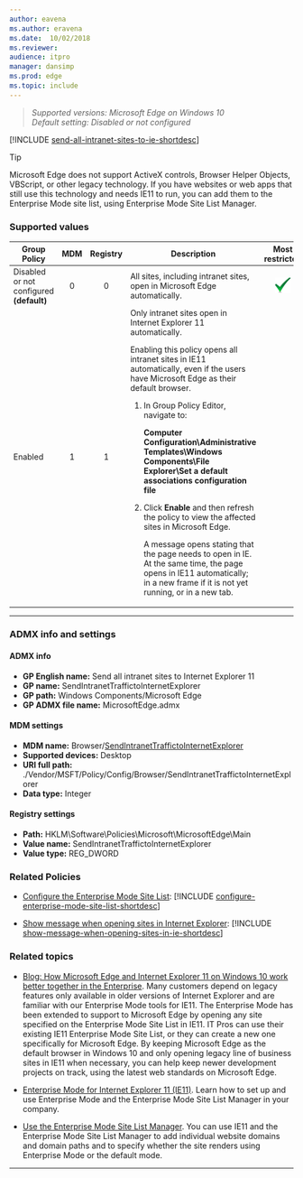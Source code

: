 ```yaml
---
author: eavena
ms.author: eravena
ms.date:  10/02/2018
ms.reviewer:
audience: itpro
manager: dansimp
ms.prod: edge
ms.topic: include
---
```


<!-- ## Send all intranet sites to Internet Explorer 11 -->
> *Supported versions: Microsoft Edge on Windows 10*<br>
> *Default setting:  Disabled or not configured*

[!INCLUDE [send-all-intranet-sites-to-ie-shortdesc](../shortdesc/send-all-intranet-sites-to-ie-shortdesc.md)]

> [!TIP]
> Microsoft Edge does not support ActiveX controls, Browser Helper Objects, VBScript, or other legacy technology. If you have websites or web apps that still use this technology and needs IE11 to run, you can add them to the Enterprise Mode site list, using Enterprise Mode Site List Manager.


### Supported values

|                Group Policy                 | MDM | Registry |                                                                                                                                                                                                                                                                                                                                           Description                                                                                                                                                                                                                                                                                                                                            |                 Most restricted                  |
|---------------------------------------------|:---:|:--------:|--------------------------------------------------------------------------------------------------------------------------------------------------------------------------------------------------------------------------------------------------------------------------------------------------------------------------------------------------------------------------------------------------------------------------------------------------------------------------------------------------------------------------------------------------------------------------------------------------------------------------------------------------------------------------------------------------|:------------------------------------------------:|
| Disabled or not configured<br>**(default)** |  0  |    0     |                                                                                                                                                                                                                                                                                                            All sites, including intranet sites, open in Microsoft Edge automatically.                                                                                                                                                                                                                                                                                                            | ![Most restricted value](../images/check-gn.png) |
|                   Enabled                   |  1  |    1     | Only intranet sites open in Internet Explorer 11 automatically.<p><p>Enabling this policy opens all intranet sites in IE11 automatically, even if the users have Microsoft Edge as their default browser.<ol><li>In Group Policy Editor, navigate to:<p><p>**Computer Configuration\\Administrative Templates\\Windows Components\\File Explorer\\Set a default associations configuration file**</li><li>Click **Enable** and then refresh the policy to view the affected sites in Microsoft Edge.<p><p>A message opens stating that the page needs to open in IE. At the same time, the page opens in IE11 automatically; in a new frame if it is not yet running, or in a new tab.</li></ol> |                                                  |

---


### ADMX info and settings
#### ADMX info
- **GP English name:** Send all intranet sites to Internet Explorer 11
- **GP name:** SendIntranetTraffictoInternetExplorer
- **GP path:** Windows Components/Microsoft Edge
- **GP ADMX file name:** MicrosoftEdge.admx

#### MDM settings
- **MDM name:** Browser/[SendIntranetTraffictoInternetExplorer](https://docs.microsoft.com/windows/client-management/mdm/policy-csp-browser#browser-sendintranettraffictointernetexplorer)
- **Supported devices:** Desktop
- **URI full path:** ./Vendor/MSFT/Policy/Config/Browser/SendIntranetTraffictoInternetExplorer
- **Data type:** Integer

#### Registry settings
- **Path:** HKLM\\Software\\Policies\\Microsoft\\MicrosoftEdge\\Main
- **Value name:** SendIntranetTraffictoInternetExplorer
- **Value type:** REG_DWORD

### Related Policies
- [Configure the Enterprise Mode Site List](../available-policies.md#configure-the-enterprise-mode-site-list): [!INCLUDE [configure-enterprise-mode-site-list-shortdesc](../shortdesc/configure-enterprise-mode-site-list-shortdesc.md)]

- [Show message when opening sites in Internet Explorer](../available-policies.md#show-message-when-opening-sites-in-internet-explorer): [!INCLUDE [show-message-when-opening-sites-in-ie-shortdesc](../shortdesc/show-message-when-opening-sites-in-ie-shortdesc.md)]


### Related topics
- [Blog: How Microsoft Edge and Internet Explorer 11 on Windows 10 work better together in the Enterprise](https://go.microsoft.com/fwlink/p/?LinkID=624035). Many customers depend on legacy features only available in older versions of Internet Explorer and are familiar with our Enterprise Mode tools for IE11. The Enterprise Mode has been extended to support to Microsoft Edge by opening any site specified on the Enterprise Mode Site List in IE11. IT Pros can use their existing IE11 Enterprise Mode Site List, or they can create a new one specifically for Microsoft Edge. By keeping Microsoft Edge as the default browser in Windows 10 and only opening legacy line of business sites in IE11 when necessary, you can help keep newer development projects on track, using the latest web standards on Microsoft Edge.

- [Enterprise Mode for Internet Explorer 11 (IE11)](https://go.microsoft.com/fwlink/p/?linkid=618377).  Learn how to set up and use Enterprise Mode and the Enterprise Mode Site List Manager in your company.

- [Use the Enterprise Mode Site List Manager](https://docs.microsoft.com/internet-explorer/ie11-deploy-guide/use-the-enterprise-mode-site-list-manager). You can use IE11 and the Enterprise Mode Site List Manager to add individual website domains and domain paths and to specify whether the site renders using Enterprise Mode or the default mode.

<hr>

